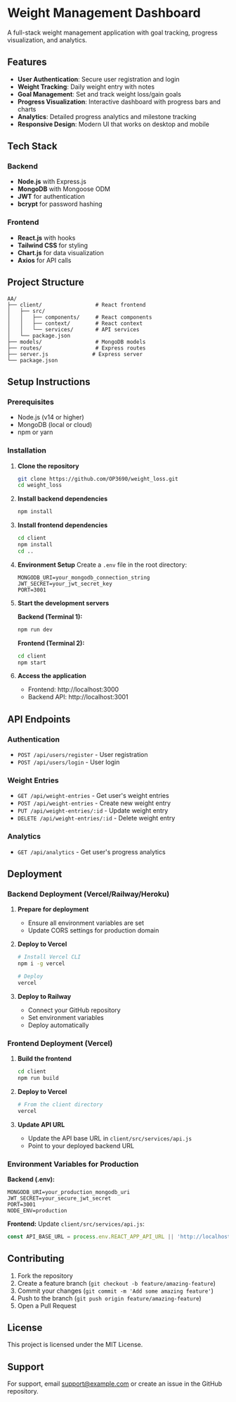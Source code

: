 # Weight Management Dashboard

A full-stack weight management application with goal tracking, progress visualization, and analytics.

## Features

- **User Authentication**: Secure user registration and login
- **Weight Tracking**: Daily weight entry with notes
- **Goal Management**: Set and track weight loss/gain goals
- **Progress Visualization**: Interactive dashboard with progress bars and charts
- **Analytics**: Detailed progress analytics and milestone tracking
- **Responsive Design**: Modern UI that works on desktop and mobile

## Tech Stack

### Backend
- **Node.js** with Express.js
- **MongoDB** with Mongoose ODM
- **JWT** for authentication
- **bcrypt** for password hashing

### Frontend
- **React.js** with hooks
- **Tailwind CSS** for styling
- **Chart.js** for data visualization
- **Axios** for API calls

## Project Structure

```
AA/
├── client/                 # React frontend
│   ├── src/
│   │   ├── components/     # React components
│   │   ├── context/        # React context
│   │   └── services/       # API services
│   └── package.json
├── models/                 # MongoDB models
├── routes/                 # Express routes
├── server.js              # Express server
└── package.json
```

## Setup Instructions

### Prerequisites
- Node.js (v14 or higher)
- MongoDB (local or cloud)
- npm or yarn

### Installation

1. **Clone the repository**
   ```bash
   git clone https://github.com/OP3690/weight_loss.git
   cd weight_loss
   ```

2. **Install backend dependencies**
   ```bash
   npm install
   ```

3. **Install frontend dependencies**
   ```bash
   cd client
   npm install
   cd ..
   ```

4. **Environment Setup**
   Create a `.env` file in the root directory:
   ```env
   MONGODB_URI=your_mongodb_connection_string
   JWT_SECRET=your_jwt_secret_key
   PORT=3001
   ```

5. **Start the development servers**

   **Backend (Terminal 1):**
   ```bash
   npm run dev
   ```

   **Frontend (Terminal 2):**
   ```bash
   cd client
   npm start
   ```

6. **Access the application**
   - Frontend: http://localhost:3000
   - Backend API: http://localhost:3001

## API Endpoints

### Authentication
- `POST /api/users/register` - User registration
- `POST /api/users/login` - User login

### Weight Entries
- `GET /api/weight-entries` - Get user's weight entries
- `POST /api/weight-entries` - Create new weight entry
- `PUT /api/weight-entries/:id` - Update weight entry
- `DELETE /api/weight-entries/:id` - Delete weight entry

### Analytics
- `GET /api/analytics` - Get user's progress analytics

## Deployment

### Backend Deployment (Vercel/Railway/Heroku)

1. **Prepare for deployment**
   - Ensure all environment variables are set
   - Update CORS settings for production domain

2. **Deploy to Vercel**
   ```bash
   # Install Vercel CLI
   npm i -g vercel
   
   # Deploy
   vercel
   ```

3. **Deploy to Railway**
   - Connect your GitHub repository
   - Set environment variables
   - Deploy automatically

### Frontend Deployment (Vercel)

1. **Build the frontend**
   ```bash
   cd client
   npm run build
   ```

2. **Deploy to Vercel**
   ```bash
   # From the client directory
   vercel
   ```

3. **Update API URL**
   - Update the API base URL in `client/src/services/api.js`
   - Point to your deployed backend URL

### Environment Variables for Production

**Backend (.env):**
```env
MONGODB_URI=your_production_mongodb_uri
JWT_SECRET=your_secure_jwt_secret
PORT=3001
NODE_ENV=production
```

**Frontend:**
Update `client/src/services/api.js`:
```javascript
const API_BASE_URL = process.env.REACT_APP_API_URL || 'http://localhost:3001';
```

## Contributing

1. Fork the repository
2. Create a feature branch (`git checkout -b feature/amazing-feature`)
3. Commit your changes (`git commit -m 'Add some amazing feature'`)
4. Push to the branch (`git push origin feature/amazing-feature`)
5. Open a Pull Request

## License

This project is licensed under the MIT License.

## Support

For support, email support@example.com or create an issue in the GitHub repository. 